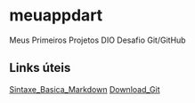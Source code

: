 # meuappdart
Meus Primeiros Projetos DIO
Desafio Git/GitHub

## Links úteis 
[Sintaxe_Basica_Markdown](https://www.markdownguide.org/)
[Download_Git](https://git-scm.com/downloads)

